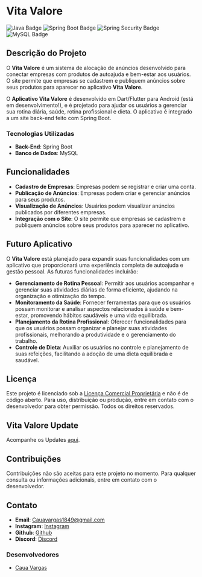 # Vita Valore

![Java Badge](https://img.shields.io/badge/Java-17-ED8B00?style=for-the-badge&logo=openjdk&logoColor=white)
![Spring Boot Badge](https://img.shields.io/badge/Spring%20Boot-3.3.3-6DB33F?style=for-the-badge&logo=spring&logoColor=white)
![Spring Security Badge](https://img.shields.io/badge/Spring_Security-6DB33F?style=for-the-badge&logo=Spring-Security&logoColor=white)
![MySQL Badge](https://img.shields.io/badge/MySQL-005C84?style=for-the-badge&logo=mysql&logoColor=white)
<!--![Website Status Badge](https://img.shields.io/website-up-down-green-red/http/cv.lbesson.qc.to.svg)-->


## Descrição do Projeto

O **Vita Valore** é um sistema de alocação de anúncios desenvolvido para conectar empresas com produtos de autoajuda e bem-estar aos usuários. O site permite que empresas se cadastrem e publiquem anúncios sobre seus produtos para aparecer no aplicativo **Vita Valore**.

O **Aplicativo Vita Valore** é desenvolvido em Dart/Flutter para Android (está em desenvolvimento!), e é projetado para ajudar os usuários a gerenciar sua rotina diária, saúde, rotina profissional e dieta. O aplicativo é integrado a um site back-end feito com Spring Boot.

### Tecnologias Utilizadas

- **Back-End**: Spring Boot
- **Banco de Dados**: MySQL

## Funcionalidades

- **Cadastro de Empresas**: Empresas podem se registrar e criar uma conta.
- **Publicação de Anúncios**: Empresas podem criar e gerenciar anúncios para seus produtos.
- **Visualização de Anúncios**: Usuários podem visualizar anúncios publicados por diferentes empresas.
- **Integração com o Site**: O site permite que empresas se cadastrem e publiquem anúncios sobre seus produtos para aparecer no aplicativo.

## Futuro Aplicativo

O **Vita Valore** está planejado para expandir suas funcionalidades com um aplicativo que proporcionará uma experiência completa de autoajuda e gestão pessoal. As futuras funcionalidades incluirão:

- **Gerenciamento de Rotina Pessoal**: Permitir aos usuários acompanhar e gerenciar suas atividades diárias de forma eficiente, ajudando na organização e otimização do tempo.
- **Monitoramento da Saúde**: Fornecer ferramentas para que os usuários possam monitorar e analisar aspectos relacionados à saúde e bem-estar, promovendo hábitos saudáveis e uma vida equilibrada.
- **Planejamento da Rotina Profissional**: Oferecer funcionalidades para que os usuários possam organizar e planejar suas atividades profissionais, melhorando a produtividade e o gerenciamento do trabalho.
- **Controle de Dieta**: Auxiliar os usuários no controle e planejamento de suas refeições, facilitando a adoção de uma dieta equilibrada e saudável.

## Licença

Este projeto é licenciado sob a [Licença Comercial Proprietária](./LICENSE) e não é de código aberto. Para uso, distribuição ou produção, entre em contato com o desenvolvedor para obter permissão. Todos os direitos reservados.


## Vita Valore Update

Acompanhe os Updates [aqui](./Update.md).
## Contribuições

Contribuições não são aceitas para este projeto no momento. Para qualquer consulta ou informações adicionais, entre em contato com o desenvolvedor.

## Contato

- **Email**: [Cauavargas1849@gmail.com](mailto:Cauavargas1849@gmail.com)
- **Instagram**: [Instagram](https://www.instagram.com/vargass_54/)
- **Github**: [Github](https://github.com/Caua23)
- **Discord**: [Discord](https://discord.com/users/1058118949893570672)

### Desenvolvedores


- [Caua Vargas](https://github.com/Caua23)
